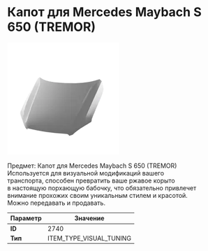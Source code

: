# Капот для Mercedes Maybach S 650 (TREMOR)

![Item Image](../img/2740.webp?raw=true)

Предмет: Капот для Mercedes Maybach S 650 (TREMOR)<br>Используется для визуальной модификаций вашего<br>транспорта, способен превратить ваше ржавое корыто<br>в настоящую порхающую бабочку, что обязательно привлечет<br>внимание прохожих своим уникальным стилем и красотой.<br>Можно передавать и продавать.


| Параметр | Значение |
|----------|----------|
| **ID** | 2740 |
| **Тип** | ITEM_TYPE_VISUAL_TUNING |

